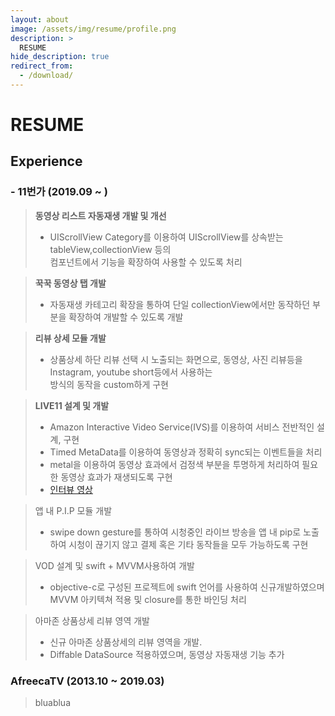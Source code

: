 ```yaml
---
layout: about
image: /assets/img/resume/profile.png
description: >
  RESUME
hide_description: true
redirect_from:
  - /download/
---
```


# RESUME

<!--author-->

## Experience  


### - 11번가  (2019.09 ~  ) 

> **동영상 리스트 자동재생 개발 및 개선**  
> - UIScrollView Category를 이용하여 UIScrollView를 상속받는 tableView,collectionView 등의  
>   컴포넌트에서 기능을 확장하여 사용할 수 있도록 처리  

> **꾹꾹 동영상 탭 개발**  
> - 자동재생 카테고리 확장을 통하여 단일 collectionView에서만 동작하던 부분을 확장하여 개발할 수 있도록 개발  

> **리뷰 상세 모듈 개발**  
> - 상품상세 하단 리뷰 선택 시 노출되는 화면으로, 동영상, 사진 리뷰등을 Instagram, youtube short등에서 사용하는  
>   방식의 동작을 custom하게 구현  

> **LIVE11 설계 및 개발** 
> - Amazon Interactive Video Service(IVS)를 이용하여 서비스 전반적인 설계, 구현
> - Timed MetaData를 이용하여 동영상과 정확히 sync되는 이벤트들을 처리  
> - metal을 이용하여 동영상 효과에서 검정색 부분을 투명하게 처리하여 필요한 동영상 효과가 재생되도록 구현  
> - [인터뷰 영상](https://youtu.be/r2C55NCpd9k)  


> 앱 내 P.I.P 모듈 개발  
> - swipe down gesture를 통하여 시청중인 라이브 방송을 앱 내 pip로 노출하여 시청이 끊기지 않고 결제 혹은 기타 동작들을 모두 가능하도록 구현  


> VOD 설계 및 swift + MVVM사용하여 개발 
> - objective-c로 구성된 프로젝트에 swift 언어를 사용하여 신규개발하였으며 MVVM 아키텍쳐 적용 및 closure를 통한 바인딩 처리  


> 아마존 상품상세 리뷰 영역 개발  
> - 신규 아마존 상품상세의 리뷰 영역을 개발.  
> - Diffable DataSource 적용하였으며, 동영상 자동재생 기능 추가  



### AfreecaTV (2013.10 ~ 2019.03)   

> bluablua
